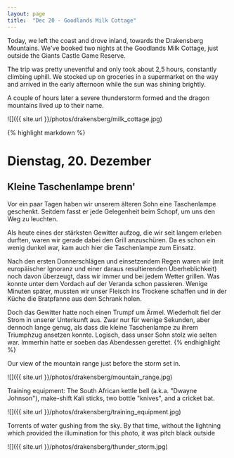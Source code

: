 ```yaml
---
layout: page
title:  "Dec 20 - Goodlands Milk Cottage"
---
```


Today, we left the coast and drove inland, towards the Drakensberg Mountains. We've booked two nights at the Goodlands Milk Cottage, just outside the Giants Castle Game Reserve.

The trip was pretty uneventful and only took about 2,5 hours, constantly climbing uphill. We stocked up on groceries in a supermarket on the way and arrived in the early afternoon while the sun was shining brightly.

A couple of hours later a severe thunderstorm formed and the dragon mountains lived up to their name.

![]({{ site.url }}/photos/drakensberg/milk_cottage.jpg)

{% highlight markdown %}
# Dienstag, 20. Dezember
## Kleine Taschenlampe brenn'

Vor ein paar Tagen haben wir unserem älteren Sohn eine Taschenlampe geschenkt. Seitdem fasst er jede Gelegenheit beim Schopf, um uns den Weg zu leuchten.

Als heute eines der stärksten Gewitter aufzog, die wir seit langem erleben durften, waren wir gerade dabei den Grill anzuschüren. Da es schon ein wenig dunkel war, kam auch hier die Taschenlampe zum Einsatz.

Nach den ersten Donnerschlägen und einsetzendem Regen waren wir (mit europäischer Ignoranz und einer daraus resultierenden Überheblichkeit) noch davon überzeugt, dass wir immer und bei jedem Wetter grillen. Was konnte unter dem Vordach auf der Veranda schon passieren. Wenige Minuten später, mussten wir unser Fleisch ins Trockene schaffen und in der Küche die Bratpfanne aus dem Schrank holen.

Doch das Gewitter hatte noch einen Trumpf um Ärmel. Wiederholt fiel der Strom in unserer Unterkunft aus. Zwar nur für wenige Sekunden, aber dennoch lange genug, als dass die kleine Taschenlampe zu ihrem Triumphzug ansetzen konnte. Logisch, dass unser Sohn stolz wie selten war. Immerhin hatte er soeben das Abendessen gerettet.
{% endhighlight %}

Our view of the mountain range just before the storm set in.

![]({{ site.url }}/photos/drakensberg/mountain_range.jpg)

Training equipment: The South African kettle bell (a.k.a. "Dwayne Johnson"), make-shift Kali sticks, two bottle "knives", and a cricket bat.

![]({{ site.url }}/photos/drakensberg/training_equipment.jpg)

Torrents of water gushing from the sky. By that time, without the lightning which provided the illumination for this photo, it was pitch black outside

![]({{ site.url }}/photos/drakensberg/thunder_storm.jpg)
